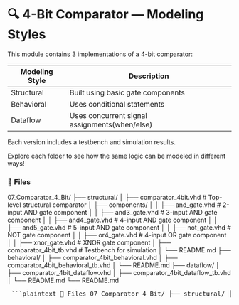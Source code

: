 # 🔍 4-Bit Comparator — Modeling Styles

This module contains 3 implementations of a 4-bit comparator:

| Modeling Style | Description                                  |
|----------------|----------------------------------------------|
| Structural     | Built using basic gate components            |
| Behavioral     | Uses conditional statements                  |
| Dataflow       | Uses concurrent signal assignments(when/else)|


Each version includes a testbench and simulation results.

Explore each folder to see how the same logic can be modeled in different ways!

### 📂 Files
07_Comparator_4_Bit/
├── structural/
│   ├── comparator_4bit.vhd # Top-level structural comparator
│   ├── components/
│   │   ├── and_gate.vhd  # 2-input AND gate component
│   │   ├── and3_gate.vhd # 3-input AND gate component
│   │   ├──  and4_gate.vhd # 4-input AND gate component
│   │   ├──  and5_gate.vhd # 5-input AND gate component
│   │   ├──  not_gate.vhd  # NOT gate component
│   │   ├──  or4_gate.vhd  # 4-input OR gate component
│   │   ├──  xnor_gate.vhd # XNOR gate component
│   ├── comparator_4bit_tb.vhd # Testbench for simulation
│   └── README.md
├── behavioral/
│   ├── comparator_4bit_behavioral.vhd
│   ├── comparator_4bit_behavioral_tb.vhd
│   └── README.md
├── dataflow/
│   ├── comparator_4bit_dataflow.vhd
│   ├── comparator_4bit_dataflow_tb.vhd
│   └── README.md
└── README.md

<pre> ```plaintext 📂 Files 07_Comparator_4_Bit/ ├── structural/ │ ├── comparator_4bit.vhd # Top-level structural comparator │ ├── components/ │ │ ├── and_gate.vhd # 2-input AND gate component │ │ ├── and3_gate.vhd # 3-input AND gate component │ │ ├── and4_gate.vhd # 4-input AND gate component │ │ ├── and5_gate.vhd # 5-input AND gate component │ │ ├── not_gate.vhd # NOT gate component │ │ ├── or4_gate.vhd # 4-input OR gate component │ │ ├── xnor_gate.vhd # XNOR gate component │ ├── comparator_4bit_tb.vhd # Testbench │ └── README.md ├── behavioral/ │ ├── comparator_4bit_behavioral.vhd │ ├── comparator_4bit_behavioral_tb.vhd │ └── README.md ├── dataflow/ │ ├── comparator_4bit_dataflow.vhd │ ├── comparator_4bit_dataflow_tb.vhd │ └── README.md └── README.md ``` </pre>
